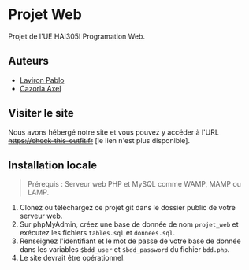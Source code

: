 # Projet Web

Projet de l'UE HAI305I Programation Web.

## Auteurs

- [Laviron Pablo](https://github.com/0lbap)
- [Cazorla Axel](https://github.com/Ethazio)

## Visiter le site

Nous avons hébergé notre site et vous pouvez y accéder à l'URL ~~https://check-this-outfit.fr~~ [le lien n'est plus disponible].

## Installation locale

> Prérequis : Serveur web PHP et MySQL comme WAMP, MAMP ou LAMP.

1. Clonez ou téléchargez ce projet git dans le dossier public de votre serveur web.
2. Sur phpMyAdmin, créez une base de donnée de nom `projet_web` et exécutez les fichiers `tables.sql` et `donnees.sql`.
3. Renseignez l'identifiant et le mot de passe de votre base de donnée dans les variables `$bdd_user` et `$bdd_password` du fichier `bdd.php`.
4. Le site devrait être opérationnel.
